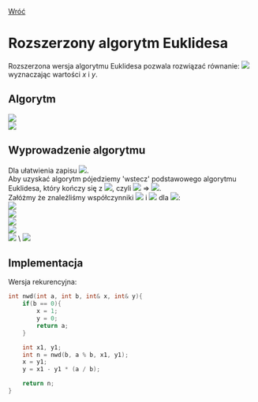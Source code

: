 [Wróć](../../../../../..)

# Rozszerzony algorytm Euklidesa

Rozszerzona wersja algorytmu Euklidesa pozwala rozwiązać równanie: ![](https://latex.codecogs.com/svg.image?\color%20{black}NWD(a,%20b)%20=%20a%20*%20x%20+%20b%20*%20y) wyznaczając wartości *x* i *y*.

## Algorytm
![](https://latex.codecogs.com/svg.image?\color%20{black}x%20=%20y_1) \
![](https://latex.codecogs.com/svg.image?\color%20{black}y%20=%20x_1%20-%20y_1*\lfloor%20\frac{a}{b}%20\rfloor)

## Wyprowadzenie algorytmu
Dla ułatwienia zapisu ![](https://latex.codecogs.com/svg.image?\color%20{black}n%20=%20NWD(a,%20b)). \
Aby uzyskać algorytm pójedziemy 'wstecz' podstawowego algorytmu Euklidesa, który kończy się z ![](https://latex.codecogs.com/svg.image?\color%20{black}a%20=%20n;%20b%20=%200), czyli ![](https://latex.codecogs.com/svg.image?\color%20{black}n%20*%201%20+%200%20*%200%20=%20n) => ![](https://latex.codecogs.com/svg.image?\color%20{black}x%20=%201;%20y%20=%200). \
Załóżmy że znaleźliśmy współczynniki ![](https://latex.codecogs.com/svg.image?\color%20{black}x_1) i ![](https://latex.codecogs.com/svg.image?\color%20{black}y_1) dla ![](https://latex.codecogs.com/svg.image?\color%20{black}(b,%20a%20\bmod%20b)): \
![](https://latex.codecogs.com/svg.image?\color%20{black}b*x_1%20+%20(a%20\bmod%20b)*y_1%20=%20n) \
![](https://latex.codecogs.com/svg.image?\color%20{black}a*x%20+%20b*y%20=%20n) \
![](https://latex.codecogs.com/svg.image?\color%20{black}a%20\bmod%20b%20=%20a%20-%20\lfloor{\frac{a}{b}}\rfloor) \
![](https://latex.codecogs.com/svg.image?\color%20{black}n%20=%20b*x_1%20+%20(a%20\bmod%20b)*y_1=b*x_1%20+%20(a%20-%20\lfloor{\frac{a}{b}}\rfloor)*y_1) \
![](https://latex.codecogs.com/svg.image?\color%20{black}n%20=%20a*y_1%20+%20b*(x_1%20-%20y_1*\lfloor%20\frac{a}{b}%20\rfloor)) \
![](https://latex.codecogs.com/svg.image?\color%20{black}\{%20x%20=%20y_1%20\\%20\{%20y%20=%20x_1%20-%20y_1*\lfloor%20\frac{a}{b}%20\rfloor)

## Implementacja
Wersja rekurencyjna:

```cpp
int nwd(int a, int b, int& x, int& y){
    if(b == 0){
        x = 1;
        y = 0;
        return a;
    }

    int x1, y1;
    int n = nwd(b, a % b, x1, y1);
    x = y1;
    y = x1 - y1 * (a / b);

    return n;
}
```

